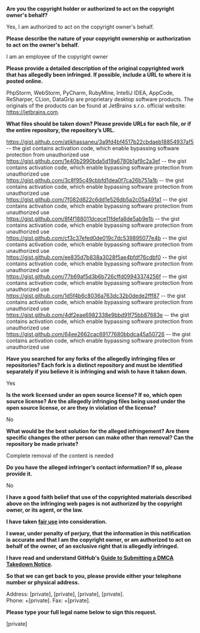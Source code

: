 **Are you the copyright holder or authorized to act on the copyright owner's behalf?**

Yes, I am authorized to act on the copyright owner's behalf.

**Please describe the nature of your copyright ownership or authorization to act on the owner's behalf.**

I am an employee of the copyright owner

**Please provide a detailed description of the original copyrighted work that has allegedly been infringed. If possible, include a URL to where it is posted online.**

PhpStorm, WebStorm, PyCharm, RubyMine, IntelliJ IDEA, AppCode, ReSharper, CLion, DataGrip are proprietary desktop software products. The originals of the products can be found at JetBrains s.r.o. official website: https://jetbrains.com.

**What files should be taken down? Please provide URLs for each file, or if the entire repository, the repository’s URL.**

https://gist.github.com/atikhassaneu/3a9fd4bf4517b22cbdaeb18854937af5 -- the gist contains activation code, which enable bypassing software protection from unauthorized use  
https://gist.github.com/1e40b2990bda5d19a6780b1af9c2a3ef -- the gist contains activation code, which enable bypassing software protection from unauthorized use  
https://gist.github.com/3c8f95c49cbbfd1dea0f7ca26b751a1b -- the gist contains activation code, which enable bypassing software protection from unauthorized use  
https://gist.github.com/7f082d822c6dd1e526db5a2c05a491a1 -- the gist contains activation code, which enable bypassing software protection from unauthorized use  
https://gist.github.com/8f4f188011dcece11fdefa8de5ab9e1b -- the gist contains activation code, which enable bypassing software protection from unauthorized use  
https://gist.github.com/cf3c37efed0de019c7dc539895077e4b -- the gist contains activation code, which enable bypassing software protection from unauthorized use  
https://gist.github.com/ee835d7b838a3028f5ae4bfdf76cdbf0 -- the gist contains activation code, which enable bypassing software protection from unauthorized use  
https://gist.github.com/77b69af5d3b6b726cffd09943374256f -- the gist contains activation code, which enable bypassing software protection from unauthorized use  
https://gist.github.com/1d5f4b6c8036a763dc32b0dede2fff87 -- the gist contains activation code, which enable bypassing software protection from unauthorized use  
https://gist.github.com/4df2eae6982338e9bbd91f75bb87683e -- the gist contains activation code, which enable bypassing software protection from unauthorized use  
https://gist.github.com/64ee2662cac69177680bbdca45a50726 -- the gist contains activation code, which enable bypassing software protection from unauthorized use  

**Have you searched for any forks of the allegedly infringing files or repositories? Each fork is a distinct repository and must be identified separately if you believe it is infringing and wish to have it taken down.**

Yes

**Is the work licensed under an open source license? If so, which open source license? Are the allegedly infringing files being used under the open source license, or are they in violation of the license?**

No

**What would be the best solution for the alleged infringement? Are there specific changes the other person can make other than removal? Can the repository be made private?**

Complete removal of the content is needed

**Do you have the alleged infringer’s contact information? If so, please provide it.**

No

**I have a good faith belief that use of the copyrighted materials described above on the infringing web pages is not authorized by the copyright owner, or its agent, or the law.**

**I have taken <a href="https://www.lumendatabase.org/topics/22">fair use</a> into consideration.**

**I swear, under penalty of perjury, that the information in this notification is accurate and that I am the copyright owner, or am authorized to act on behalf of the owner, of an exclusive right that is allegedly infringed.**

**I have read and understand GitHub's <a href="https://docs.github.com/articles/guide-to-submitting-a-dmca-takedown-notice/">Guide to Submitting a DMCA Takedown Notice</a>.**

**So that we can get back to you, please provide either your telephone number or physical address.**

Address: [private], [private], [private], [private].  
Phone: +[private]. Fax: +[private].  

**Please type your full legal name below to sign this request.**

[private]
